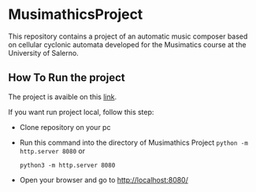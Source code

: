 # MusimathicsProject

This repository contains a project of an automatic music composer based on cellular cyclonic automata developed for the Musimatics course at the University of Salerno.

## How To Run the project
 
The project is avaible on this [link](wwww.example.com).

If you want run project local, follow this step:
- Clone repository on your pc 
- Run this command into the directory of Musimathics Project
    ``` python -m http.server 8080 ```
    or
    
    ``` python3 -m http.server 8080 ```
- Open your browser and go to [http://localhost:8080/](http://localhost:8080)

